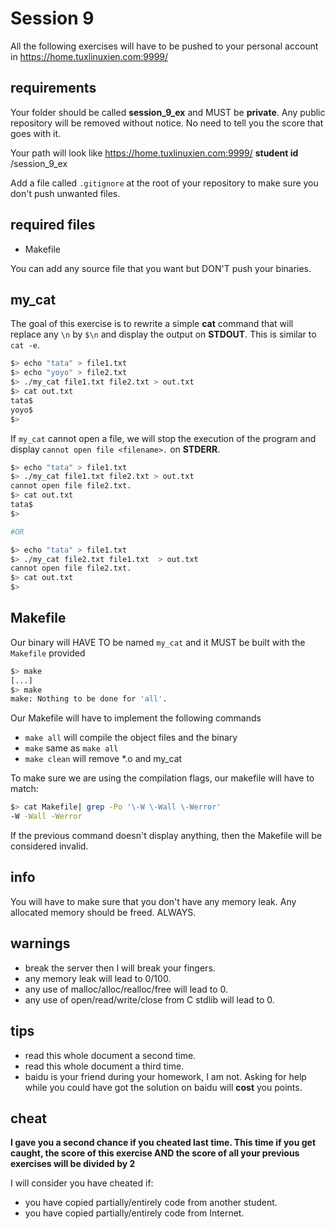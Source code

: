 # Session 9

All the following exercises will have to be pushed to your personal account
in https://home.tuxlinuxien.com:9999/

## requirements

Your folder should be called **session_9_ex** and MUST be **private**. Any
public repository will be removed without notice. No need to tell you the score
that goes with it.

Your path will look like
https://home.tuxlinuxien.com:9999/ **student id** /session_9_ex

Add a file called `.gitignore` at the root of your repository to make sure you
don't push unwanted files.

## required files

* Makefile

You can add any source file that you want but DON'T push your binaries.

## my_cat

The goal of this exercise is to rewrite a simple **cat** command that will
replace any `\n` by `$\n` and display the output on **STDOUT**. This is similar
to `cat -e`.

```sh
$> echo "tata" > file1.txt
$> echo "yoyo" > file2.txt
$> ./my_cat file1.txt file2.txt > out.txt
$> cat out.txt
tata$
yoyo$
$>
```

If `my_cat` cannot open a file, we will stop the execution of the program and
display `cannot open file <filename>.` on **STDERR**.

```sh
$> echo "tata" > file1.txt
$> ./my_cat file1.txt file2.txt > out.txt
cannot open file file2.txt.
$> cat out.txt
tata$
$>

#OR

$> echo "tata" > file1.txt
$> ./my_cat file2.txt file1.txt  > out.txt
cannot open file file2.txt.
$> cat out.txt
$>
```

## Makefile

Our binary will HAVE TO be named `my_cat` and it MUST be built with the
`Makefile` provided

```sh
$> make
[...]
$> make
make: Nothing to be done for 'all'.
```

Our Makefile will have to implement the following commands

* `make all` will compile the object files and the binary
* `make` same as `make all`
* `make clean` will remove \*.o and my_cat

To make sure we are using the compilation flags, our makefile will have to
match:

```sh
$> cat Makefile| grep -Po '\-W \-Wall \-Werror'
-W -Wall -Werror
```

If the previous command doesn't display anything, then the Makefile will be
considered invalid.

## info

You will have to make sure that you don't have any memory leak. Any allocated
memory should be freed. ALWAYS.

## warnings

* break the server then I will break your fingers.
* any memory leak will lead to 0/100.
* any use of malloc/alloc/realloc/free will lead to 0.
* any use of open/read/write/close from C stdlib will lead to 0.

## tips

* read this whole document a second time.
* read this whole document a third time.
* baidu is your friend during your homework, I am not. Asking for help while
you could have got the solution on baidu will **cost** you points.

## cheat

**I gave you a second chance if you cheated last time. This
time if you get caught, the score of this exercise AND the score of all your
previous exercises will be divided by 2**

I will consider you have cheated if:

* you have copied partially/entirely code from another student.
* you have copied partially/entirely code from Internet.
